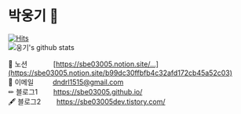 # 박웅기 👋

<!--
**sbe03005/sbe03005** is a ✨ _special_ ✨ repository because its `README.md` (this file) appears on your GitHub profile.

Here are some ideas to get you started:

- 🔭 I’m currently working on ...
- 🌱 I’m currently learning ...
- 👯 I’m looking to collaborate on ...
- 🤔 I’m looking for help with ...
- 💬 Ask me about ...
- 📫 How to reach me: ...
- 😄 Pronouns: ...
- ⚡ Fun fact: ...
1탭: &nbsp; 
2탭: &ensp; 
4탭: &emsp;
-->


[![Hits](https://hits.seeyoufarm.com/api/count/incr/badge.svg?url=https%3A%2F%2Fgithub.com%2Fsbe03005&count_bg=%2379C83D&title_bg=%23555555&icon=&icon_color=%23E7E7E7&title=hits&edge_flat=false)](https://hits.seeyoufarm.com)
<br/>
![웅기's github stats](https://github-readme-stats.vercel.app/api?username=sbe03005&show_icons=true&theme=tokyonight)

📝 노션&emsp;&emsp;&emsp;&ensp;&nbsp;[https://sbe03005.notion.site/…](https://sbe03005.notion.site/b99dc30ffbfb4c32afd172cb45a52c03)
<br/>
📧 이메일&emsp;&emsp;&ensp;&nbsp;dndrl1515@gmail.com
<br/>
✏ 블로그1&emsp;&emsp;&nbsp;https://sbe03005.github.io/
<br/>
🖋 블로그2&emsp;&emsp;&nbsp;https://sbe03005dev.tistory.com/

